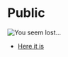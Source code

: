 # Public
![You seem lost...](https://thegeekghost.com/images/youseemlostgithub.png)

* [Here it is](https://github.com/marghost)
